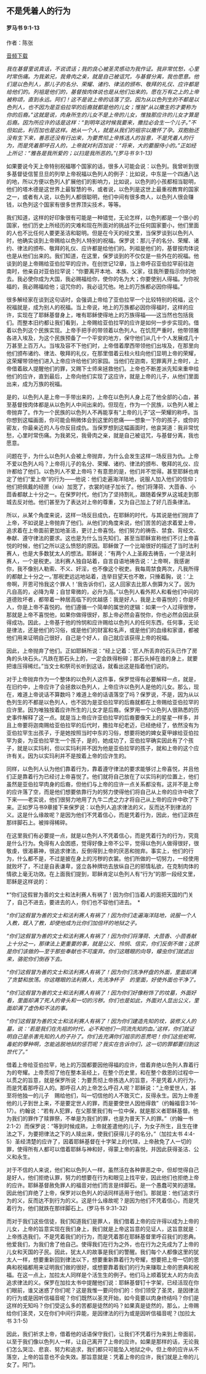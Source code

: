﻿## 不是凭着人的行为

#### 罗马书 9:1-13

作者：陈张

[音频下载](https://link.jscdn.cn/1drv/aHR0cHM6Ly8xZHJ2Lm1zL3UvcyFBaW5LWUhaYVJhLW5saTk5WU9McVJrX3FURlF1P2U9NWV5bWhP.m4a)  

*我在基督里说真话，不说谎话；我的良心被圣灵感动为我作证。我非常忧愁，心里时常伤痛。为我弟兄，我骨肉之亲，就是自己被诅咒，与基督分离，我也愿意。他们是以色列人，那儿子的名分、荣耀、诸约、律法的颁布、敬拜的礼仪、应许都是给他们的。列祖是他们的，基督按肉体说也是从他们出来的。愿在万有之上的上帝被称颂，直到永远。阿们！这不是说上帝的话落了空。因为从以色列生的不都是以色列人，也不因为是亚伯拉罕的后裔就都是他的儿女；惟独“从以撒生的才要称为你的后裔。”这就是说，肉身所生的儿女不是上帝的儿女，惟独那应许的儿女才算是后裔。因为所应许的话是这样：“到明年这时候我要来，撒拉必会生一个儿子。”不但如此，利百加也是这样。她从一个人，就是从我们的祖宗以撒怀了孕。双胞胎还没有生下来，善恶还没有行出来，为要贯彻上帝拣选人的旨意，不是凭着人的行为，而是凭着那呼召人的，上帝就对利百加说：“将来，大的要服侍小的。”正如经上所记：“雅各是我所爱的；以扫是我所恶的。”(罗马书 9:1-13)*

如果要说今天上帝特别祝福哪个国家的话，很多人可能会说：以色列。我曾听到很多基督徒信誓旦旦的列举上帝祝福以色列人的例子：比如说，中东是一个四通八达的地，所以方便以色列人扩展他们的影响力，比如说，以色列的小孩都相当聪明，他们的塔木德是这世界上最智慧的书，或者说，以色列是这世上最重视教育的国家之一，或者有人说，以色列人都很聪明，他们中间有很多商人，以色列人很会赚钱，以色列这个国家有很多世界顶尖技术，等等。

我们知道，这样的好印象很有可能是一种错觉，无论怎样，以色列都是一个很小的国家，他们历史上所经历的灾难和现在所面对的挑战不比任何国家要小，他们里面的人也不比任何人要更圣洁和聪明。但是在今天的经文里，当保罗谈到以色列人时，他确实谈到上帝赐给以色列人特别的祝福。保罗说：那儿子的名分、荣耀、诸约、律法的颁布、敬拜的礼仪、应许都是给他们的。列祖是他们的，基督按肉体说也是从他们出来的。我们知道，在这里，保罗谈到的不仅仅是一些外在的祝福。他谈到的是上帝赐给亚伯拉罕的应许。在创世记12章，当上帝呼召亚伯拉罕前往迦南时，他亲自对亚伯拉罕说：“你要离开本地、本族、父家，往我所要指示你的地去。我必使你成为大国，我必赐福给你，使你的名为大；你要使别人得福。为你祝福的，我必赐福给他；诅咒你的，我必诅咒他。地上的万族都必因你得福。”

很多解经家在谈到这句话时，会强调上帝给了亚伯拉罕一个比较特别的祝福，这个祝福就是，成为别人的祝福。当上帝说，地上的万族都必因你得福时，这样的应许，实现在了耶稣基督身上，唯有耶稣使得地上的万族得福——这当然也包括我们。而整本旧约都让我们看到，上帝赐给亚伯拉罕的应许是如何一步步实现的。借着以色列这个民族实现。上帝手把手的带领着以色列人。在饥荒严重时，他带领雅各进入埃及，为这个民族预备了一个平安的地方，保守他们从几十个人发展成几十万甚至上百万人。当埃及容不下他们时，上帝借着摩西带领他们出埃及，在那里向他们颁布诸约、律法、敬拜的礼仪，在那里借着云柱火柱向他们显明上帝的荣耀，这荣耀带领他们进入上帝应许给他们的家园。当他们在迦南，犯罪离开上帝时，上帝借着敌人提醒他们的罪，又赐下士师来拯救他们。上帝也不断差派先知来重申给他们的应许，直到最后，上帝向他们实现了这应许，就是上帝的儿子，从他们里面出来，成为万族的祝福。

是的，以色列人是上帝一手带出来的，上帝在以色列人身上花了他全部的心血，甚至基督按肉体都是从以色列人中间出来的。但现在，作为一个民族，以色列人被上帝抛弃了。作为一个民族的以色列人不再能享有“上帝的儿子”这一荣耀的称呼。当你想到这幅画面，你可能会稍微体会到这里的悲痛——想象一下你的孩子，或你的密友，你最亲近的人与你反目成仇。当保罗想到这幅画面时，他哀哭道：我非常忧愁，心里时常伤痛。为我弟兄，我骨肉之亲，就是自己被诅咒，与基督分离，我也愿意。

问题在于，为什么以色列人会被上帝抛弃，为什么会发生这样一场反目为仇。上帝不爱以色列人吗？上帝将儿子的名分、荣耀、诸约、律法的颁布、敬拜的礼仪、应许都给了他们。以色列人不爱上帝吗？有意思的是，他们并不觉得。甚至耶稣也肯定了他们“爱上帝”的行为——他说：他们走遍海洋陆地，说服人加入他们的信仰；他们把佩戴的经匣（xia）加宽了，衣裳的䍁子加长了。他们将薄荷、大茴香、小茴香都献上十分之一。在保罗时代，他们为了坚持割礼，跟随着保罗从这城走到那城去反对他。他们甚至为了表达对上帝的尊重，又为自己加上了好几百条律法。

所以，从某个角度来说，这样一场反目成仇，在耶稣的时代，与其说是他们抛弃了上帝，不如说是上帝抛弃了他们。从他们的角度来说，他们苦苦的追求着爱上帝，追求着在上帝面前更加地圣洁，更讨上帝喜悦。他们努力的祷告、禁食、背经文、奉献、遵守律法的要求。这也是为什么当先知们，甚至当耶稣宣称他们不讨上帝喜悦的时候，他们之所以这么愤怒的原因。耶稣做了一个比喻很好的描述了当时法利赛人，也是大多数犹太人的想法。耶稣说：“有两个人上圣殿去祷告，一个是法利赛人，一个是税吏。法利赛人独自站着，自言自语地祷告说：‘上帝啊，我感谢你，我不像别人勒索、不义、奸淫，也不像这个税吏。我每周禁食两次，凡我所得的都献上十分之一。’那税吏远远地站着，连举目望天也不敢，只捶着胸，说：‘上帝啊，开恩可怜我这个罪人！’我告诉你们，这人回家去比那人倒算为义了。因为凡自高的，必降为卑；自甘卑微的，必升为高。”以色列人看外邦人和看他们中间的道德败坏者，都带着一种居高临下的优越感：我是好人，我是上帝喜悦的；你是坏人，你是上帝不喜悦的。他们遵循一个简单的属世的逻辑：如果一个人过得很惨，那就是上帝不喜悦他，如果你做得很好，那上帝必然会喜悦你，你也必然会因此获得成功。因此，上帝基于他的怜悯和应许赐给以色列人的任何东西，任何事，无论是律法，还是他们的习俗，或是他们的财富和名声，或是他们的血缘和家谱，都被他们用来证明自己很好，自己是个好人，自己就应该获得上帝的祝福。

因此，上帝抛弃了他们。正如耶稣所说：“经上记着：‘匠人所丢弃的石头已作了房角的头块石头。’凡跌在那石头上的，一定会跌得粉碎；那石头掉在谁的身上，就要把谁压得稀烂。”当文士和祭司长听到这话，就看出这是指着他们说的。

对于上帝抛弃作为一个整体的以色列人这件事，保罗觉得有必要解释一点，就是，在旧约中，上帝应许了会拯救以色列人，上帝应许以色列人是他的儿女。那么，现在，难道上帝说话不算数吗？难道上帝的话语落空了吗？保罗说，不是，因为从以色列生的不都是以色列人，也不因为是亚伯拉罕的后裔就都在上帝赐给亚伯拉罕的应许里。因为唯独按着应许所生的儿女才是后裔。保罗用一个以色列人很熟悉的历史事件解释了这一点。就是当上帝应许亚伯拉罕的后裔要像天上的星星一样多，并且上帝要将迦南赐给亚伯拉罕的后代时，撒拉年纪老迈，已经绝经了，依然没有为亚伯拉罕生出孩子，于是她按照当时中东的习俗，想要将她的婢女夏甲嫁给亚伯拉罕为妾，为亚伯拉罕生一个孩子，是的，她成功了，亚伯拉罕确实因此有了个孩子，就是以实玛利，但以实玛利并不因为他是亚伯拉罕的孩子，就和上帝的这个应许有关。因为以实玛利并不是按着上帝的应许生的。

同样，以色列人认为他们靠着行为，靠着遵守律法的要求能够讨上帝喜悦，并且他们正是靠着行为已经讨上帝喜悦了。他们就将自己放在了以实玛利的位置上，他们虽然是亚伯拉罕肉身的后裔，但他们与上帝的应许一点关系都没有。这并不是上帝的应许落了空，而是他们想要依靠行为的努力使得他们将自己从上帝的应许中砍了下来——老实说，他们很努力地用了九牛二虎之力才将自己从上帝的应许中砍了下来。正如罗马书9章接下来保罗说：以色列人追求律法的义，反而达不到律法的义。这是什么缘故呢？是因为他们不凭着信心，而是凭着行为，因此，他们正跌在那绊脚石上。被摔得稀碎。

在这里我们有必要提一点，就是以色列人不凭着信心，而是凭着行为的行为，究竟是什么行为。免得有人会困惑，觉得好像上帝不公平，觉得以色列人做得很好，很敬虔，很渴慕神，很追求律法，反倒得到上帝的厌恶和抛弃。事实上，他们的行为，什么都不是，不过是披在身上的污秽的衣裳。他们所做的一切努力，一经使用就败坏了，不过是自表谦卑，竖立各种牌坊去放纵自己的邪情私欲，在克制肉体的情欲上毫无功效。在上面我们提到，耶稣肯定以色列人有“行为”的那一段经文里，耶稣是这样说的：

*“你们这假冒为善的文士和法利赛人有祸了！因为你们当着人的面把天国的门关了，自己不进去，要进去的人，你们也不容他们进去。　*

*“你们这假冒为善的文士和法利赛人有祸了！因为你们走遍海洋陆地，说服一个人入教，既入了教，却使他成为比你们加倍坏的地狱之子。*

*“你们这假冒为善的文士和法利赛人有祸了！因为你们将薄荷、大茴香、小茴香献上十分之一，那律法上更重要的事，就是公义、怜悯、信实，你们反倒不做；这原是你们该做的—至于那些奉献也不可废弃。你们这瞎眼的向导，蠓虫你们就滤出来，骆驼你们倒吞下去。*

*“你们这假冒为善的文士和法利赛人有祸了！因为你们洗净杯盘的外面，里面却满了贪婪和放荡。你这瞎眼的法利赛人，先洗净杯子　的里面，好使外面也干净了。*

*“你们这假冒为善的文士和法利赛人有祸了！因为你们好像粉饰了的坟墓，外面好看，里面却满了死人的骨头和一切的污秽。你们也是如此，外面对人显出公义，里面却满了虚伪和不法的事。*

*“你们这假冒为善的文士和法利赛人有祸了！因为你们建造先知的坟，装修义人的墓，说：‘若是我们在先祖的时代，必不和他们一同流先知的血。’这样，你们就证明自己是杀害先知的人的子孙了。你们去充满你们祖宗的恶贯吧！你们这些蛇啊，毒蛇的孽种啊，怎能逃脱地狱的惩罚呢？我实在告诉你们，这一切的罪都要归到这世代了。”*

借着上帝给亚伯拉罕，地上的万国都要因他得福的应许，借着弃绝以色列人靠着行为的夸耀。上帝贯彻了他在整本圣经上，在整个历史里，和在整个救恩的过程中一以贯之的旨意，就是保罗所说：为要贯彻上帝拣选人的旨意，不是凭着人的行为，而是凭着那呼召人的。那呼召人的上帝怎么呼召人呢？耶稣说：“上帝爱世人，甚至将他独一的儿子　赐给他们，叫一切信他的人不致灭亡，反得永生。因为上帝差他的儿子到世上来，不是要定世人的罪，而是要使世人因他得救”（约翰福音3:16-17）。约翰说：“若有人犯罪，在父那里我们有一位中保，就是那义者耶稣基督。他为我们的罪作了赎罪祭，不单是为我们的罪，也是为普天下人的罪。”（约翰一书 2:1-2）而保罗说：“等到时候成熟，上帝就差遣他的儿子，为女子所生，且生在律法之下，为要把律法之下的人赎出来，使我们获得儿子的名分。”（加拉太书 4:4-5）圣经清楚的应许了，因着耶稣基督在十字架上的代赎，上帝赦免了人一切的罪，使得所有人都可以借着耶稣与神和好，得蒙上帝的喜悦，并因此获得圣洁、公义和永生。

对于不信的人来说，他们和以色列人一样，虽然活在各种罪恶之中，但却觉得自己是好人，他们拒绝认罪，努力的想要在行为和眼见上找平安，因此他们也拒绝上帝的应许。耶稣基督赦免罪人的福音对他们而言是绊脚石。是一个愚蠢可笑的道理。因此他们弃绝了上帝，保罗对以色列人的话同样适用于他们。那就是：他们追求行为的义，反而达不到行为的义。这是什么缘故呢？是因为他们不凭着信心，而是凭着行为，他们就跌在那绊脚石上。(罗马书 9:31-32)

而对于我们这些信徒，我们知道我们是罪人，我们借着上帝的应许得以成为上帝的儿女，上帝的旨意实现在我们身上，我们就是上帝这旨意的见证人，这旨意就是：上帝拣选我们，不是凭着我们的行为，而是凭着那在耶稣基督里呼召我们的恩典。他爱我们，为我们舍了他自己。使得我们在行为之外，也在行为之先成为了上帝的儿女和天国的子民。因此，犹太人的故事是我们的警醒。我们每个人都像这里的犹太人一样，想要重新回到律法以下，想要重新靠着行为夸耀，想要把上帝一切的恩典和祝福都用来证明我们做的很好，或想要靠着我们的行为来赚取上帝的恩典和祝福。在这一点上，加拉太人同样是个活生生的例子。他们马上顺着犹太人的方向去追求律法的义。保罗在加拉太书中提醒他们说：耶稣基督钉十字架，已经活现在你们眼前，谁又迷惑了你们呢？这是我惟一要问你们的：你们领受了圣灵，是因律法的行为或是因听信福音呢？你们既然以圣灵开始，如今竟要以肉身终结吗？你们是这样的无知吗？你们受这么多的苦都是徒然的吗？如果真是徒然的，那么，上帝赐给你们圣灵，又在你们中间行异能，是因律法的行为或是因听信福音呢？(加拉太书 3:1-5)

因此，我们祈求上帝，借着他的话语保守我们，让我们不凭着行为来到上帝面前，以至于我们像以色列人一样，让自己离开了上帝的应许。如果是那样的话，无论我们怎么哭泣、悲哀、努力和追求，我们都只可能坠入地狱之中。但上帝的应许从不落空，上帝的旨意也不会失效。那旨意就是：凭着上帝的应许，我们就是上帝的儿女了。阿门。